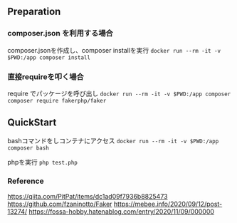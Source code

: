 ## Preparation

### composer.json を利用する場合
composer.jsonを作成し、composer installを実行
`docker run --rm -it -v $PWD:/app composer install`

### 直接requireを叩く場合
require でパッケージを呼び出し
`docker run --rm -it -v $PWD:/app composer composer require fakerphp/faker`

## QuickStart

bashコマンドをしコンテナにアクセス
`docker run --rm -it -v $PWD:/app composer bash`

phpを実行
`php test.php`


### Reference
https://qiita.com/PitPat/items/dc1ad09f7936b8825473
https://github.com/fzaninotto/Faker
https://mebee.info/2020/09/12/post-13274/
https://fossa-hobby.hatenablog.com/entry/2020/11/09/000000